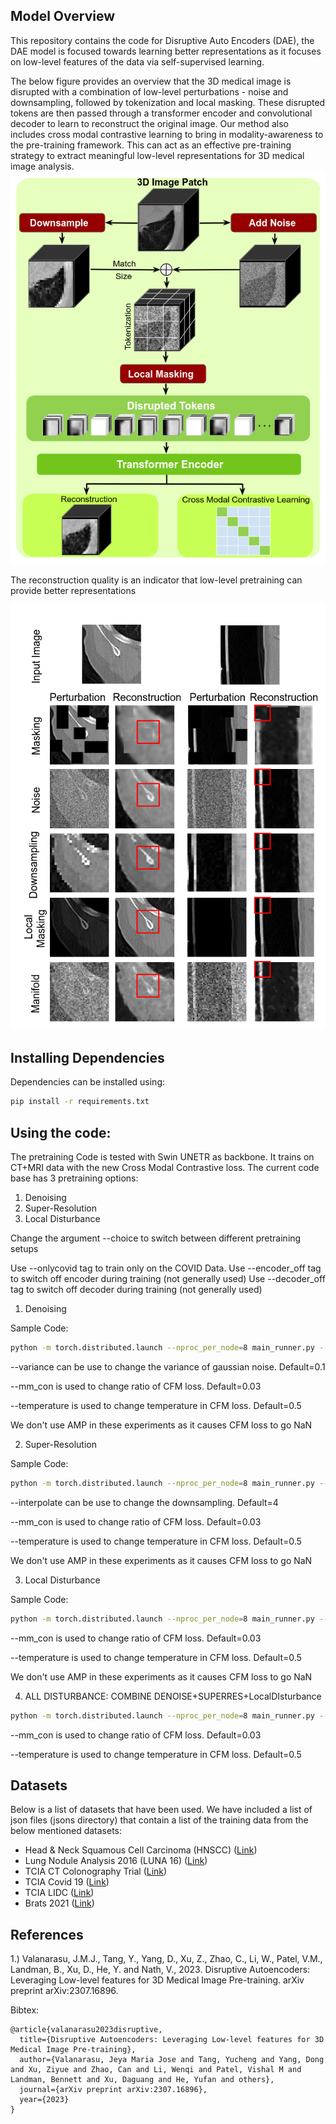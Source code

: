 
## Model Overview

This repository contains the code for Disruptive Auto Encoders (DAE), the DAE model is focused towards learning better representations as it focuses on low-level features of the data via self-supervised learning.

The below figure provides an overview that the 3D medical image is disrupted with a combination of low-level perturbations - noise and downsampling, followed by tokenization and local masking. These disrupted tokens are then passed through a transformer encoder and convolutional decoder to learn to reconstruct the original image. Our method also includes cross modal contrastive learning to bring in modality-awareness to the pre-training framework. This can act as an effective pre-training strategy to extract meaningful low-level representations for 3D medical image analysis.
![image_1](figs/dae_overview.png)

The reconstruction quality is an indicator that low-level pretraining can provide better representations

![img.png](figs/dae_recon.png)
## Installing Dependencies

Dependencies can be installed using:

```bash
pip install -r requirements.txt
```

## Using the code:

The pretraining Code is tested with Swin UNETR as backbone. It trains on CT+MRI data with the new Cross Modal Contrastive loss. The current code base has 3 pretraining options:

1) Denoising
2) Super-Resolution
3) Local Disturbance

Change the argument --choice to switch between different pretraining setups

Use --onlycovid tag to train only on the COVID Data.
Use --encoder_off tag to switch off encoder during training (not generally used)
Use --decoder_off tag to switch off decoder during training (not generally used)

1) Denoising

Sample Code:

```bash
python -m torch.distributed.launch --nproc_per_node=8 main_runner.py --batch_size=2 --sw_batch_size=1 --mask_ratio=0.6 --epoch=300 --mask_patch_size=16 --img_size=96 --min_lr=1e-5 --warmpup_epoch=4 --loss_type=all_img --base_lr=1e-4 --warmup_lr=1e-6 --weight_decay=0.05 --cache_dataset --cache_rate=1 --model_type=swin_skip --save_freq=5 --print_freq=1 --log_dir="./logdir/swin_denoise_mm" --output="./output/swin_denoise_mm" --thread_loader --out_channels=1 --choice "denoise" --variance 0.1 --mm_con 0.03 --temperature 0.5 --amp_opt_level="O0"
```

--variance can be use to change the variance of gaussian noise. Default=0.1 

--mm_con is used to change ratio of CFM loss. Default=0.03 

--temperature is used to change temperature in CFM loss. Default=0.5

We don't use AMP in these experiments as it causes CFM loss to go NaN 

2) Super-Resolution

Sample Code:

```bash
python -m torch.distributed.launch --nproc_per_node=8 main_runner.py --batch_size=2 --sw_batch_size=1 --mask_ratio=0.6 --epoch=300 --mask_patch_size=16 --img_size=96 --min_lr=1e-5 --warmpup_epoch=4 --loss_type=all_img --base_lr=1e-4 --warmup_lr=1e-6 --weight_decay=0.05 --cache_dataset --cache_rate=1 --model_type=swin_skip --save_freq=5 --print_freq=1 --log_dir="./logdir/swin_superres_mm" --output="./output/swin_superres_mm" --thread_loader --out_channels=1 --choice "superres" --interpolate 4 --mm_con 0.03 --temperature 0.5 --amp_opt_level="O0"
```

--interpolate can be use to change the downsampling. Default=4

--mm_con is used to change ratio of CFM loss. Default=0.03 

--temperature is used to change temperature in CFM loss. Default=0.5

We don't use AMP in these experiments as it causes CFM loss to go NaN 

3) Local Disturbance


Sample Code:

```bash
python -m torch.distributed.launch --nproc_per_node=8 main_runner.py --batch_size=2 --sw_batch_size=1 --mask_ratio=0.6 --epoch=300 --mask_patch_size=16 --img_size=96 --min_lr=1e-5 --warmpup_epoch=4 --loss_type=all_img --base_lr=1e-4 --warmup_lr=1e-6 --weight_decay=0.05 --cache_dataset --cache_rate=1 --model_type=swin_skip --save_freq=5 --print_freq=1 --log_dir="./logdir/swin_LD_mm" --output="./output/swin_LD_mm" --thread_loader --out_channels=1 --choice "LD" --mm_con 0.03 --temperature 0.5 --amp_opt_level="O0"
```

--mm_con is used to change ratio of CFM loss. Default=0.03 

--temperature is used to change temperature in CFM loss. Default=0.5

We don't use AMP in these experiments as it causes CFM loss to go NaN 

4) ALL DISTURBANCE: COMBINE DENOISE+SUPERRES+LocalDIsturbance

```bash
python -m torch.distributed.launch --nproc_per_node=8 main_runner.py --batch_size=2 --sw_batch_size=1 --mask_ratio=0.6 --epoch=1000 --mask_patch_size=16 --img_size=96 --min_lr=1e-5 --warmpup_epoch=4 --loss_type=all_img --base_lr=1e-4 --warmup_lr=1e-6 --weight_decay=0.05 --cache_dataset --cache_rate=1 --model_type=swin_skip --save_freq=5 --print_freq=1 --log_dir="./logdir/swin_COMB_mm" --output="./output/swin_COMB_mm" --thread_loader --out_channels=1 --choice "all" --variance 0.1 --mm_con 0.03 --temperature 0.5 --amp_opt_level="O0"
```

--mm_con is used to change ratio of CFM loss. Default=0.03 

--temperature is used to change temperature in CFM loss. Default=0.5

## Datasets

Below is a list of datasets that have been used. We have included a list of json files (jsons directory) that contain a list of the training data from the below mentioned datasets:

- Head & Neck Squamous Cell Carcinoma (HNSCC) ([Link](https://wiki.cancerimagingarchive.net/display/Public/HNSCC))
- Lung Nodule Analysis 2016 (LUNA 16) ([Link](https://luna16.grand-challenge.org/Data/)) 
- TCIA CT Colonography Trial ([Link](https://wiki.cancerimagingarchive.net/display/Public/CT+COLONOGRAPHY/))
- TCIA Covid 19 ([Link](https://wiki.cancerimagingarchive.net/display/Public/CT+Images+in+COVID-19/))
- TCIA LIDC ([Link](https://wiki.cancerimagingarchive.net/display/Public/LIDC-IDRI/))
- Brats 2021 ([Link](http://braintumorsegmentation.org/))

## References

1.) Valanarasu, J.M.J., Tang, Y., Yang, D., Xu, Z., Zhao, C., Li, W., Patel, V.M., Landman, B., Xu, D., He, Y. and Nath, V., 2023. Disruptive Autoencoders: Leveraging Low-level features for 3D Medical Image Pre-training. arXiv preprint arXiv:2307.16896.

Bibtex:
```commandline
@article{valanarasu2023disruptive,
  title={Disruptive Autoencoders: Leveraging Low-level features for 3D Medical Image Pre-training},
  author={Valanarasu, Jeya Maria Jose and Tang, Yucheng and Yang, Dong and Xu, Ziyue and Zhao, Can and Li, Wenqi and Patel, Vishal M and Landman, Bennett and Xu, Daguang and He, Yufan and others},
  journal={arXiv preprint arXiv:2307.16896},
  year={2023}
}

```